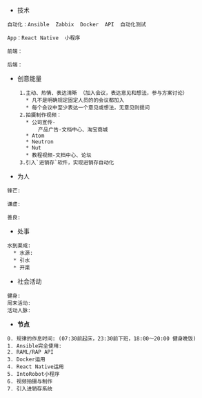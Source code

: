* 技术

```
自动化：Ansible  Zabbix  Docker  API  自动化测试

App：React Native  小程序

前端：

后端：
```

* 创意能量

```
    1.主动、热情、表达清晰 （加入会议，表达意见和想法，参与方案讨论）
      * 凡不是明确规定固定人员的的会议都加入  
      * 每个会议中至少表达一个意见或想法，无意见则提问  
    2.拍摄制作视频：  
      * 公司宣传-  
          产品广告-文档中心、淘宝商城  
      * Atom  
      * Neutron  
      * Nut  
      * 教程视频-文档中心、论坛
    3.引入`进销存`软件，实现进销存自动化
```

* 为人

```
锋芒:

谦虚: 

善良:
```

* 处事

```
水到渠成:
  * 水源: 
  * 引水
  * 开渠
```

* 社会活动

```
健身:
周末活动:
活动人脉:
```

* **节点**

```
0. 规律的作息时间: (07:30前起床，23:30前下班，18:00～20:00 健身晚饭)
1. Ansible完全使用:
2. RAML/RAP API
3. Docker运用
4. React Native运用
5. IntoRobot小程序
6. 视频拍摄与制作
7. 引入进销存系统
```




